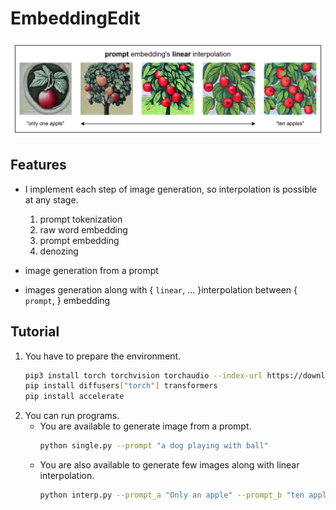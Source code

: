 # EmbeddingEdit
![](https://github.com/thoth000/EmbeddingEdit/blob/main/docks/image.png)

## Features
- I implement each step of image generation, so interpolation is possible at any stage.
  1. prompt tokenization
  2. raw word embedding
  3. prompt embedding
  4. denozing

- image generation from a prompt
- images generation along with { `linear`, ... }interpolation between { `prompt`, } embedding

## Tutorial
1. You have to prepare the environment.
   ```bash
   pip3 install torch torchvision torchaudio --index-url https://download.pytorch.org/whl/cu118
   pip install diffusers["torch"] transformers
   pip install accelerate
   ```
2. You can run programs.
   - You are available to generate image from a prompt.
     ```bash
     python single.py --prompt "a dog playing with ball"
     ```
   - You are also available to generate few images along with linear interpolation.
     ```bash
     python interp.py --prompt_a "Only an apple" --prompt_b "ten apples"
     ```
